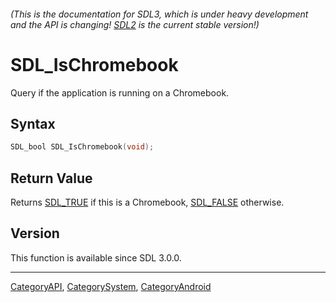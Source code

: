 ###### (This is the documentation for SDL3, which is under heavy development and the API is changing! [SDL2](https://wiki.libsdl.org/SDL2/) is the current stable version!)
# SDL_IsChromebook

Query if the application is running on a Chromebook.

## Syntax

```c
SDL_bool SDL_IsChromebook(void);

```

## Return Value

Returns [SDL_TRUE](SDL_TRUE) if this is a Chromebook,
[SDL_FALSE](SDL_FALSE) otherwise.

## Version

This function is available since SDL 3.0.0.

----
[CategoryAPI](CategoryAPI), [CategorySystem](CategorySystem), [CategoryAndroid](CategoryAndroid)

